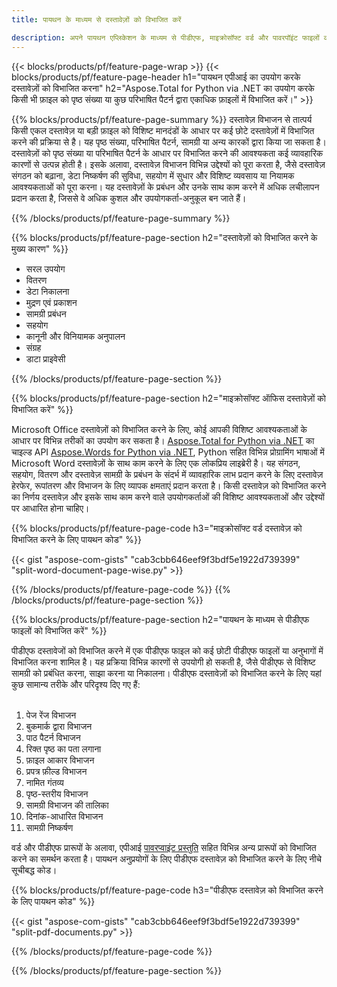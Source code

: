 ```yaml
---
title: पायथन के माध्यम से दस्तावेज़ों को विभाजित करें 

description: अपने पायथन एप्लिकेशन के माध्यम से पीडीएफ, माइक्रोसॉफ्ट वर्ड और पावरपॉइंट फाइलों को विभाजित करें। दस्तावेज़ को पृष्ठ संख्या या किसी पूर्वनिर्धारित पैटर्न के आधार पर विभाजित करें।
---
```


{{< blocks/products/pf/feature-page-wrap >}}
{{< blocks/products/pf/feature-page-header h1="पायथन एपीआई का उपयोग करके दस्तावेज़ों को विभाजित करना" h2="Aspose.Total for Python via .NET का उपयोग करके किसी भी फ़ाइल को पृष्ठ संख्या या कुछ परिभाषित पैटर्न द्वारा एकाधिक फ़ाइलों में विभाजित करें।" >}}

{{% blocks/products/pf/feature-page-summary %}}
दस्तावेज़ विभाजन से तात्पर्य किसी एकल दस्तावेज़ या बड़ी फ़ाइल को विशिष्ट मानदंडों के आधार पर कई छोटे दस्तावेज़ों में विभाजित करने की प्रक्रिया से है। यह पृष्ठ संख्या, परिभाषित पैटर्न, सामग्री या अन्य कारकों द्वारा किया जा सकता है। दस्तावेज़ों को पृष्ठ संख्या या परिभाषित पैटर्न के आधार पर विभाजित करने की आवश्यकता कई व्यावहारिक कारणों से उत्पन्न होती है। इसके अलावा, दस्तावेज़ विभाजन विभिन्न उद्देश्यों को पूरा करता है, जैसे दस्तावेज़ संगठन को बढ़ाना, डेटा निष्कर्षण की सुविधा, सहयोग में सुधार और विशिष्ट व्यवसाय या नियामक आवश्यकताओं को पूरा करना। यह दस्तावेज़ों के प्रबंधन और उनके साथ काम करने में अधिक लचीलापन प्रदान करता है, जिससे वे अधिक कुशल और उपयोगकर्ता-अनुकूल बन जाते हैं।

{{% /blocks/products/pf/feature-page-summary  %}}

{{% blocks/products/pf/feature-page-section  h2="दस्तावेज़ों को विभाजित करने के मुख्य कारण" %}}

- सरल उपयोग
- वितरण
- डेटा निकालना
- मुद्रण एवं प्रकाशन
- सामग्री प्रबंधन
- सहयोग
- कानूनी और विनियामक अनुपालन
- संग्रह
- डाटा प्राइवेसी

{{% /blocks/products/pf/feature-page-section %}}

{{% blocks/products/pf/feature-page-section  h2="माइक्रोसॉफ्ट ऑफिस दस्तावेज़ों को विभाजित करें" %}}

Microsoft Office दस्तावेज़ों को विभाजित करने के लिए, कोई आपकी विशिष्ट आवश्यकताओं के आधार पर विभिन्न तरीकों का उपयोग कर सकता है। [Aspose.Total for Python via .NET](https://products.aspose.com/total/python-net/) का चाइल्ड API [Aspose.Words for Python via .NET](https://products.aspose.com/words/python-net/), Python सहित विभिन्न प्रोग्रामिंग भाषाओं में Microsoft Word दस्तावेज़ों के साथ काम करने के लिए एक लोकप्रिय लाइब्रेरी है। यह संगठन, सहयोग, वितरण और दस्तावेज़ सामग्री के प्रबंधन के संदर्भ में व्यावहारिक लाभ प्रदान करने के लिए दस्तावेज़ हेरफेर, रूपांतरण और विभाजन के लिए व्यापक क्षमताएं प्रदान करता है। किसी दस्तावेज़ को विभाजित करने का निर्णय दस्तावेज़ और इसके साथ काम करने वाले उपयोगकर्ताओं की विशिष्ट आवश्यकताओं और उद्देश्यों पर आधारित होना चाहिए।  <br />

{{% blocks/products/pf/feature-page-code h3="माइक्रोसॉफ्ट वर्ड दस्तावेज़ को विभाजित करने के लिए पायथन कोड" %}}

{{< gist "aspose-com-gists" "cab3cbb646eef9f3bdf5e1922d739399" "split-word-document-page-wise.py" >}}

{{% /blocks/products/pf/feature-page-code  %}}
{{% /blocks/products/pf/feature-page-section %}}

{{% blocks/products/pf/feature-page-section  h2="पायथन के माध्यम से पीडीएफ फाइलों को विभाजित करें" %}}

पीडीएफ दस्तावेजों को विभाजित करने में एक पीडीएफ फाइल को कई छोटी पीडीएफ फाइलों या अनुभागों में विभाजित करना शामिल है। यह प्रक्रिया विभिन्न कारणों से उपयोगी हो सकती है, जैसे पीडीएफ से विशिष्ट सामग्री को प्रबंधित करना, साझा करना या निकालना। पीडीएफ दस्तावेज़ों को विभाजित करने के लिए यहां कुछ सामान्य तरीके और परिदृश्य दिए गए हैं:<br /><br />

1. पेज रेंज विभाजन
1. बुकमार्क द्वारा विभाजन
1. पाठ पैटर्न विभाजन
1. रिक्त पृष्ठ का पता लगाना
1. फ़ाइल आकार विभाजन
1. प्रपत्र फ़ील्ड विभाजन
1. नामित गंतव्य
1. पृष्ठ-स्तरीय विभाजन
1. सामग्री विभाजन की तालिका
1. दिनांक-आधारित विभाजन
1. सामग्री निष्कर्षण

वर्ड और पीडीएफ प्रारूपों के अलावा, एपीआई [पावरप्वाइंट प्रस्तुति](https://products.aspose.com/total/hi/python-net/split/pptx/) सहित विभिन्न अन्य प्रारूपों को विभाजित करने का समर्थन करता है। पायथन अनुप्रयोगों के लिए पीडीएफ दस्तावेज़ को विभाजित करने के लिए नीचे सूचीबद्ध कोड।


{{% blocks/products/pf/feature-page-code h3="पीडीएफ दस्तावेज़ को विभाजित करने के लिए पायथन कोड" %}}

{{< gist "aspose-com-gists" "cab3cbb646eef9f3bdf5e1922d739399" "split-pdf-documents.py" >}}

{{% /blocks/products/pf/feature-page-code  %}}

{{% /blocks/products/pf/feature-page-section %}}